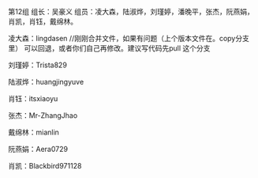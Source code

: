 ﻿第12组
组长：吴豪义
组员：凌大森，陆淑烨，刘瑾婷，潘晚平，张杰，阮燕娟，肖凯，肖钰，戴绵林。

凌大森：lingdasen   //刚刚合并文件，如果有问题（上个版本文件在。copy分支里） 可以回退，或者你们自己再修改。建议写代码先pull 这个分支

刘瑾婷：Trista829

陆淑烨：huangjingyuve

肖钰：itsxiaoyu

张杰：Mr-ZhangJhao

戴绵林：mianlin

阮燕娟：Aera0729

肖凯：Blackbird971128
